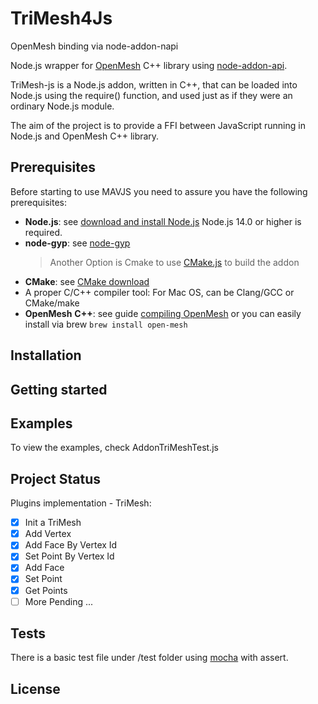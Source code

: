 # TriMesh4Js

OpenMesh binding via node-addon-napi

Node.js wrapper for [OpenMesh](https://www.graphics.rwth-aachen.de:9000/OpenMesh/OpenMesh) C++ library using [node-addon-api](https://github.com/nodejs/node-addon-api).

TriMesh-js is a Node.js addon, written in C++, that can be loaded into Node.js using the require() function, and used just as if they were an ordinary Node.js module.

The aim of the project is to provide a FFI between JavaScript running in Node.js and OpenMesh C++ library.

## Prerequisites

Before starting to use MAVJS you need to assure you have the following prerequisites:

- **Node.js**: see [download and install Node.js](https://nodejs.org/en/download/) Node.js 14.0 or higher is required.
- **node-gyp**: see [node-gyp](https://github.com/nodejs/node-gyp)
  > Another Option is Cmake to use [CMake.js](https://github.com/cmake-js/cmake-js) to build the addon
- **CMake**: see [CMake download](https://cmake.org/download/)
- A proper C/C++ compiler tool: For Mac OS, can be Clang/GCC or CMake/make
- **OpenMesh** **C++**: see guide [compiling OpenMesh](https://www.graphics.rwth-aachen.de/media/openmesh_static/Documentations/OpenMesh-7.0-Documentation/a03933.html)
  or you can easily install via brew `brew install open-mesh`

## Installation

## Getting started

## Examples

To view the examples, check AddonTriMeshTest.js

## Project Status

Plugins implementation - TriMesh:

- [x] Init a TriMesh
- [x] Add Vertex
- [x] Add Face By Vertex Id
- [x] Set Point By Vertex Id
- [x] Add Face
- [x] Set Point
- [x] Get Points
- [ ] More Pending ...

## Tests

There is a basic test file under /test folder using [mocha](https://mochajs.org) with assert.

## License
